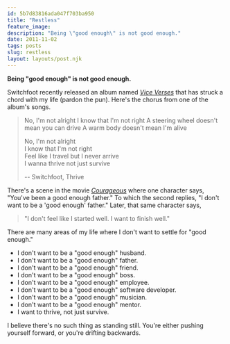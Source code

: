```yaml
---
id: 5b7d83816ada047f703ba950
title: "Restless"
feature_image: 
description: "Being \"good enough\" is not good enough."
date: 2011-11-02
tags: posts
slug: restless
layout: layouts/post.njk
---
```


**Being "good enough" is not good enough.**

Switchfoot recently released an album named _[Vice Verses](http://www.amazon.com/Vice-Verses/dp/B005MW5G1E/ref=sr_1_1?ie=UTF8&qid=1320233645&sr=8-1 "Vice Verses")_ that has struck a chord with my life (pardon the pun). Here's the chorus from one of the album's songs.

> No, I'm not alright I know that I'm not right A steering wheel doesn't mean you can drive A warm body doesn't mean I'm alive
>
> No, I'm not alright  
> I know that I'm not right  
> Feel like I travel but I never arrive  
> I wanna thrive not just survive
>
> \-- Switchfoot, Thrive

There's a scene in the movie _[Courageous](http://www.courageousthemovie.com/)_ where one character says, "You've been a good enough father." To which the second replies, "I don't want to be a 'good enough' father." Later, that same character says,

> "I don't feel like I started well. I want to finish well."

There are many areas of my life where I don't want to settle for "good enough."

* I don't want to be a "good enough" husband.
* I don't want to be a "good enough" father.
* I don't want to be a "good enough" friend.
* I don't want to be a "good enough" boss.
* I don't want to be a "good enough" employee.
* I don't want to be a "good enough" software developer.
* I don't want to be a "good enough" musician.
* I don't want to be a "good enough" mentor.
* I want to thrive, not just survive.

I believe there's no such thing as standing still. You're either pushing yourself forward, or you're drifting backwards.

